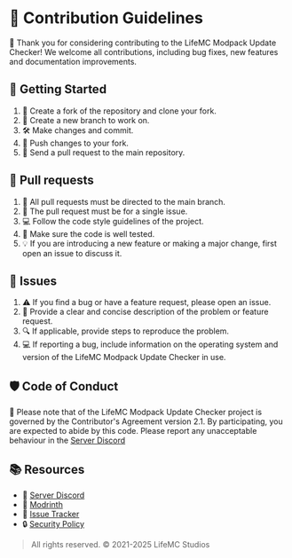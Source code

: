# 🚀 Contribution Guidelines

 🙌 Thank you for considering contributing to the LifeMC Modpack Update Checker! We welcome all contributions, including bug fixes, new features and documentation improvements.

## 🔨 Getting Started

1. 🍴 Create a fork of the repository and clone your fork.
2. 🌱 Create a new branch to work on.
3. 🛠️ Make changes and commit.
4. 📌 Push changes to your fork.
5. 🚀 Send a pull request to the main repository.

## 🤝 Pull requests

1. 🎯 All pull requests must be directed to the main branch.
2. 📝 The pull request must be for a single issue.
3. 💻 Follow the code style guidelines of the project.
4. 🧪 Make sure the code is well tested.
5. 💡 If you are introducing a new feature or making a major change, first open an issue to discuss it.

## 🐛 Issues

1. ⚠️ If you find a bug or have a feature request, please open an issue.
2. 💬 Provide a clear and concise description of the problem or feature request.
3. 🔍 If applicable, provide steps to reproduce the problem.
4. 💻 If reporting a bug, include information on the operating system and version of the LifeMC Modpack Update Checker in use.

## 🛡️ Code of Conduct

🚫 Please note that of the LifeMC Modpack Update Checker project is governed by the Contributor's Agreement version 2.1. By participating, you are expected to abide by this code. Please report any unacceptable behaviour in the [Server Discord](https://discord.lifemcstudios.cloud)

## 📚 Resources 

- 🎤 [Server Discord](https://discord.lifemcstudios.cloud)
- 🔗 [Modrinth](https://modrinth.com/modpack/lifemc)
- 🐛 [Issue Tracker](https://github.com/LifeMC-Studios/Modpack-Update-Versions/issues)
- 🔒 [Security Policy](https://github.com/LifeMC-Studios/Modpack-Update-Versions/blob/main/SECURITY.md)

> All rights reserved. © 2021-2025 LifeMC Studios
